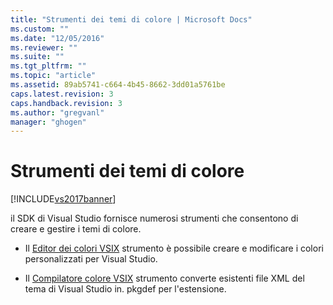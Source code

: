 ```yaml
---
title: "Strumenti dei temi di colore | Microsoft Docs"
ms.custom: ""
ms.date: "12/05/2016"
ms.reviewer: ""
ms.suite: ""
ms.tgt_pltfrm: ""
ms.topic: "article"
ms.assetid: 89ab5741-c664-4b45-8662-3dd01a5761be
caps.latest.revision: 3
caps.handback.revision: 3
ms.author: "gregvanl"
manager: "ghogen"
---
```

# Strumenti dei temi di colore
[!INCLUDE[vs2017banner](../../code-quality/includes/vs2017banner.md)]

il SDK di Visual Studio fornisce numerosi strumenti che consentono di creare e gestire i temi di colore.  
  
-   Il [Editor dei colori VSIX](../../extensibility/internals/vsix-color-editor.md) strumento è possibile creare e modificare i colori personalizzati per Visual Studio.  
  
-   Il [Compilatore colore VSIX](../../extensibility/internals/vsix-color-compiler.md) strumento converte esistenti file XML del tema di Visual Studio in. pkgdef per l'estensione.